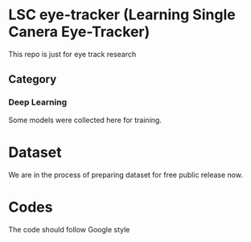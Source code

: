 # LSC eye-tracker (Learning Single Canera Eye-Tracker)
This repo is just for eye track research
## Category
### Deep Learning
Some models were collected here for training.
# Dataset
We are in the process of preparing dataset for free public release now.
# Codes
The code should follow Google style
